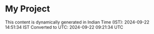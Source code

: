 # My Project

This content is dynamically generated in Indian Time (IST): 2024-09-22 14:51:34 IST
Converted to UTC: 2024-09-22 09:21:34 UTC
